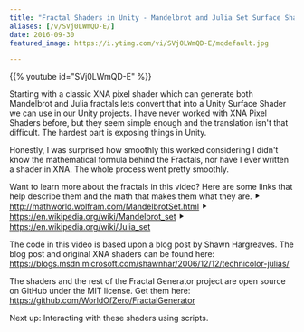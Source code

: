```yaml
---
title: "Fractal Shaders in Unity - Mandelbrot and Julia Set Surface Shaders"
aliases: [/v/SVj0LWmQD-E/]
date: 2016-09-30
featured_image: https://i.ytimg.com/vi/SVj0LWmQD-E/mqdefault.jpg

---
```


{{% youtube id="SVj0LWmQD-E" %}}

Starting with a classic XNA pixel shader which can generate both Mandelbrot and Julia fractals lets convert that into a Unity Surface Shader we can use in our Unity projects. I have never worked with XNA Pixel Shaders before, but they seem simple enough and the translation isn't that difficult. The hardest part is exposing things in Unity.

Honestly, I was surprised how smoothly this worked considering I didn't know the mathematical formula behind the Fractals, nor have I ever written a shader in XNA. The whole process went pretty smoothly.

Want to learn more about the fractals in this video? Here are some links that help describe them and the math that makes them what they are.
⯈ http://mathworld.wolfram.com/MandelbrotSet.html
⯈ https://en.wikipedia.org/wiki/Mandelbrot_set
⯈ https://en.wikipedia.org/wiki/Julia_set

The code in this video is based upon a blog post by Shawn Hargreaves. The blog post and original XNA shaders can be found here: https://blogs.msdn.microsoft.com/shawnhar/2006/12/12/technicolor-julias/

The shaders and the rest of the Fractal Generator project are open source on GitHub under the MIT license. Get them here: https://github.com/WorldOfZero/FractalGenerator

Next up: Interacting with these shaders using scripts.